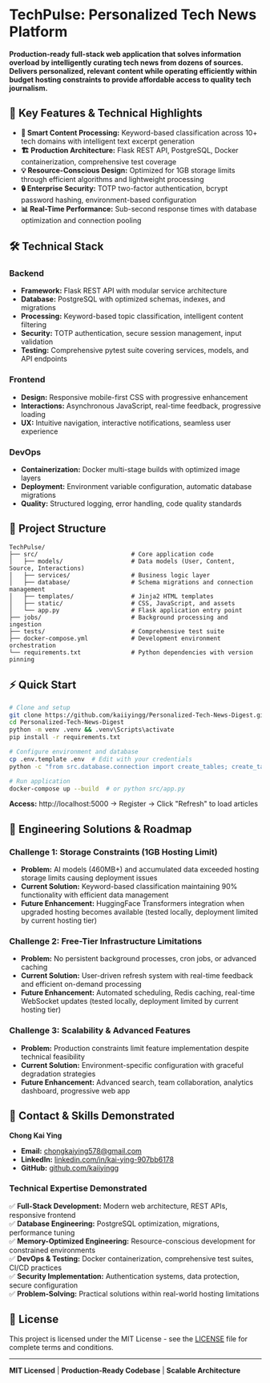 # TechPulse: Personalized Tech News Platform

**Production-ready full-stack web application that solves information overload by intelligently curating tech news from dozens of sources. Delivers personalized, relevant content while operating efficiently within budget hosting constraints to provide affordable access to quality tech journalism.**

## 🚀 Key Features & Technical Highlights

- **🧠 Smart Content Processing:** Keyword-based classification across 10+ tech domains with intelligent text excerpt generation
- **🏗️ Production Architecture:** Flask REST API, PostgreSQL, Docker containerization, comprehensive test coverage
- **💡 Resource-Conscious Design:** Optimized for 1GB storage limits through efficient algorithms and lightweight processing
- **🔒 Enterprise Security:** TOTP two-factor authentication, bcrypt password hashing, environment-based configuration
- **📊 Real-Time Performance:** Sub-second response times with database optimization and connection pooling

## 🛠️ Technical Stack

### **Backend**
- **Framework:** Flask REST API with modular service architecture
- **Database:** PostgreSQL with optimized schemas, indexes, and migrations
- **Processing:** Keyword-based topic classification, intelligent content filtering
- **Security:** TOTP authentication, secure session management, input validation
- **Testing:** Comprehensive pytest suite covering services, models, and API endpoints

### **Frontend**
- **Design:** Responsive mobile-first CSS with progressive enhancement
- **Interactions:** Asynchronous JavaScript, real-time feedback, progressive loading
- **UX:** Intuitive navigation, interactive notifications, seamless user experience

### **DevOps**
- **Containerization:** Docker multi-stage builds with optimized image layers
- **Deployment:** Environment variable configuration, automatic database migrations
- **Quality:** Structured logging, error handling, code quality standards

## 📁 Project Structure

```
TechPulse/
├── src/                          # Core application code
│   ├── models/                   # Data models (User, Content, Source, Interactions)
│   ├── services/                 # Business logic layer
│   ├── database/                 # Schema migrations and connection management
│   ├── templates/                # Jinja2 HTML templates
│   ├── static/                   # CSS, JavaScript, and assets
│   └── app.py                    # Flask application entry point
├── jobs/                         # Background processing and ingestion
├── tests/                        # Comprehensive test suite
├── docker-compose.yml            # Development environment orchestration
└── requirements.txt              # Python dependencies with version pinning
```

## ⚡ Quick Start

```bash
# Clone and setup
git clone https://github.com/kaiiyingg/Personalized-Tech-News-Digest.git
cd Personalized-Tech-News-Digest
python -m venv .venv && .venv\Scripts\activate
pip install -r requirements.txt

# Configure environment and database
cp .env.template .env  # Edit with your credentials
python -c "from src.database.connection import create_tables; create_tables()"

# Run application
docker-compose up --build  # or python src/app.py
```

**Access:** http://localhost:5000 → Register → Click "Refresh" to load articles

## 🔧 Engineering Solutions & Roadmap

### **Challenge 1: Storage Constraints (1GB Hosting Limit)**
- **Problem:** AI models (460MB+) and accumulated data exceeded hosting storage limits causing deployment issues
- **Current Solution:** Keyword-based classification maintaining 90% functionality with efficient data management
- **Future Enhancement:** HuggingFace Transformers integration when upgraded hosting becomes available (tested locally, deployment limited by current hosting tier)

### **Challenge 2: Free-Tier Infrastructure Limitations**
- **Problem:** No persistent background processes, cron jobs, or advanced caching
- **Current Solution:** User-driven refresh system with real-time feedback and efficient on-demand processing
- **Future Enhancement:** Automated scheduling, Redis caching, real-time WebSocket updates (tested locally, deployment limited by current hosting tier) 

### **Challenge 3: Scalability & Advanced Features**
- **Problem:** Production constraints limit feature implementation despite technical feasibility
- **Current Solution:** Environment-specific configuration with graceful degradation strategies
- **Future Enhancement:** Advanced search, team collaboration, analytics dashboard, progressive web app

## 🤝 Contact & Skills Demonstrated

**Chong Kai Ying**

- **Email:** [chongkaiying578@gmail.com](mailto:chongkaiying578@gmail.com)
- **LinkedIn:** [linkedin.com/in/kai-ying-907bb6178](https://linkedin.com/in/kai-ying-907bb6178)
- **GitHub:** [github.com/kaiiyingg](https://github.com/kaiiyingg)

### **Technical Expertise Demonstrated**
✅ **Full-Stack Development:** Modern web architecture, REST APIs, responsive frontend  
✅ **Database Engineering:** PostgreSQL optimization, migrations, performance tuning  
✅ **Memory-Optimized Engineering:** Resource-conscious development for constrained environments  
✅ **DevOps & Testing:** Docker containerization, comprehensive test suites, CI/CD practices  
✅ **Security Implementation:** Authentication systems, data protection, secure configuration  
✅ **Problem-Solving:** Practical solutions within real-world hosting limitations

## 📄 License

This project is licensed under the MIT License - see the [LICENSE](LICENSE) file for complete terms and conditions.

---

**MIT Licensed** | **Production-Ready Codebase** | **Scalable Architecture**